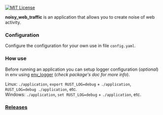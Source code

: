 [![MIT License](https://img.shields.io/pypi/l/aiogram.svg?style=flat-square)](https://opensource.org/licenses/MIT)

**noisy_web_traffic** is an application that allows you to create noise of web activity.

### Configuration
Configure the configuration for your own use in file `config.yaml`.

### How use
Before running an application you can setup logger configuration (*optional*) in env using [env_logger](https://docs.rs/env_logger/latest/env_logger/) 
(*check package's doc for more info*).

Linux: `./application`, `export RUST_LOG=debug` + `./application`, `RUST_LOG=debug ./application`, etc.<br>
Windows: `./application`, `set RUST_LOG=debug` + `./application`, etc.

### [Releases](https://github.com/Desiders/noisy_web_traffic/releases)